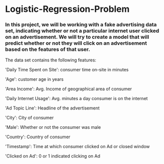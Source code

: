 # Logistic-Regression-Problem
### In this project, we will be working with a fake advertising data set, indicating whether or not a particular internet user clicked on an advertisement. We will try to create a model that will predict whether or not they will click on an advertisement based on the features of that user.

The data set contains the following features:

'Daily Time Spent on Site': consumer time on-site in minutes

'Age': customer age in years

'Area Income': Avg. Income of geographical area of consumer

'Daily Internet Usage': Avg. minutes a day consumer is on the internet

'Ad Topic Line': Headline of the advertisement

'City': City of consumer

'Male': Whether or not the consumer was male

'Country': Country of consumer

'Timestamp': Time at which consumer clicked on Ad or closed window

'Clicked on Ad': 0 or 1 indicated clicking on Ad
